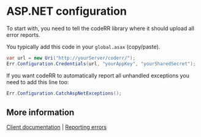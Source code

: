 ASP.NET configuration
=====================

To start with, you need to tell the codeRR library where it should upload all error reports.

You typically add this code in your `global.asax` (copy/paste).

```csharp
var url = new Uri("http://yourServer/coderr/");
Err.Configuration.Credentials(url, "yourAppKey", "yourSharedSecret");
```

If you want codeRR to automatically report all unhandled exceptions you need to add this line too:

```csharp
Err.Configuration.CatchAspNetExceptions();
```


## More information

[Client documentation](index.md) | [Reporting errors](../../gettingstarted.md)

